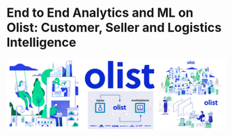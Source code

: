 # End to End Analytics and ML on Olist: Customer, Seller and Logistics Intelligence
![Dashboard](https://github.com/ShaikhBorhanUddin/End-to-End-Analytics-and-ML-on-Olist-Customer-Seller-and-Logistics-Intelligence/blob/main/Images/olist_banner.png?raw=true)  
